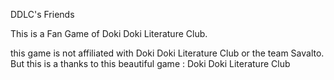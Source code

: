 DDLC's Friends

This is a Fan Game of Doki Doki Literature Club.

this game is not affiliated with Doki Doki Literature Club or the team Savalto. But this is a thanks to this beautiful game : Doki Doki Literature Club